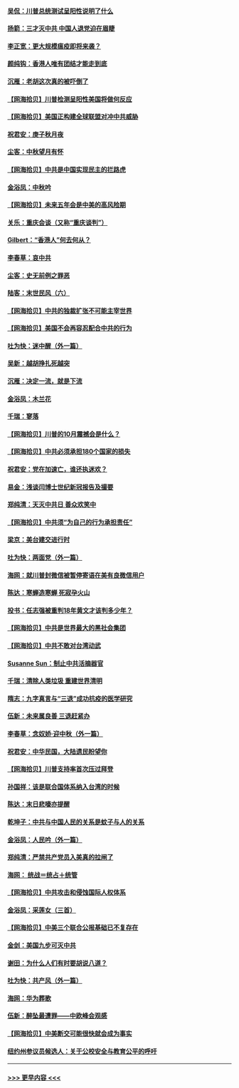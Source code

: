 #### [吴侃：川普总统测试呈阳性说明了什么](../pages/nsc993/n12451869.md?t=10042051) 
#### [扬箭：三才灭中共 中国人退党迫在眉睫](../pages/nsc993/n12451842.md?t=10042051) 
#### [李正宽：更大规模瘟疫即将来袭？](../pages/nsc993/n12451455.md?t=10042051) 
#### [颜纯钩：香港人唯有团结才能走到底](../pages/nsc993/n12450870.md?t=10042051) 
#### [沉雁：老胡这次真的被吓倒了](../pages/nsc993/n12449796.md?t=10042051) 
#### [【网海拾贝】川普检测呈阳性美国将做何反应](../pages/nsc993/n12449042.md?t=10042051) 
#### [【网海拾贝】美国正构建全球联盟对冲中共威胁](../pages/nsc993/n12446580.md?t=10042051) 
#### [祝君安：庚子秋月夜](../pages/nsc993/n12445870.md?t=10042051) 
#### [尘客：中秋望月有怀](../pages/nsc993/n12444632.md?t=10042051) 
#### [【网海拾贝】中共是中国实现民主的拦路虎](../pages/nsc993/n12443573.md?t=10042051) 
#### [金浴凤：中秋吟](../pages/nsc993/n12441773.md?t=10042051) 
#### [【网海拾贝】未来五年会是中美的高风险期](../pages/nsc993/n12440760.md?t=10042051) 
#### [关乐：重庆会谈（又称“重庆谈判”）](../pages/nsc993/n12437525.md?t=10042051) 
#### [Gilbert：“香港人”何去何从？](../pages/nsc993/n12435894.md?t=10042051) 
#### [李春草：哀中共](../pages/nsc993/n12435874.md?t=10042051) 
#### [尘客：史无前例之罪恶](../pages/nsc993/n12435762.md?t=10042051) 
#### [陆客：末世民风（六）](../pages/nsc993/n12435354.md?t=10042051) 
#### [【网海拾贝】中共的独裁扩张不可能主宰世界](../pages/nsc993/n12435151.md?t=10042051) 
#### [【网海拾贝】美国不会再容忍配合中共的行为](../pages/nsc993/n12433808.md?t=10042051) 
#### [吐为快：迷中醒（外一篇）](../pages/nsc993/n12433585.md?t=10042051) 
#### [吴新：越胡挣扎死越突](../pages/nsc993/n12433562.md?t=10042051) 
#### [沉雁：决定一流，就是下流](../pages/nsc993/n12432128.md?t=10042051) 
#### [金浴凤：木兰花](../pages/nsc993/n12432124.md?t=10042051) 
#### [千瑞：寥落](../pages/nsc993/n12432071.md?t=10042051) 
#### [【网海拾贝】川普的10月震撼会是什么？](../pages/nsc993/n12431624.md?t=10042051) 
#### [【网海拾贝】中共必须承担180个国家的损失](../pages/nsc993/n12428893.md?t=10042051) 
#### [祝君安：党在加速亡，谁还执迷欢？](../pages/nsc993/n12428652.md?t=10042051) 
#### [易金：浅谈闫博士世纪新冠报告及撮要](../pages/nsc993/n12426822.md?t=10042051) 
#### [郑纯清：天灭中共日 善众欢笑中](../pages/nsc993/n12426784.md?t=10042051) 
#### [【网海拾贝】中共须“为自己的行为承担责任”](../pages/nsc993/n12426067.md?t=10042051) 
#### [梁京：美台建交进行时](../pages/nsc993/n12424066.md?t=10042051) 
#### [吐为快：两面党（外一篇）](../pages/nsc993/n12424043.md?t=10042051) 
#### [海网：就川普封微信被暂停寄语在美有良微信用户](../pages/nsc993/n12424021.md?t=10042051) 
#### [陈达：寒蝉造寒蝉 死寂孕火山](../pages/nsc993/n12423958.md?t=10042051) 
#### [投书：任志强被重判18年黄文才该判多少年？](../pages/nsc993/n12423672.md?t=10042051) 
#### [【网海拾贝】中共是世界最大的黑社会集团](../pages/nsc993/n12423543.md?t=10042051) 
#### [【网海拾贝】中共不敢对台湾动武](../pages/nsc993/n12421418.md?t=10042051) 
#### [Susanne Sun：制止中共活摘器官](../pages/nsc993/n12419654.md?t=10042051) 
#### [千瑞：清除人类垃圾 重建世界清明](../pages/nsc993/n12419414.md?t=10042051) 
#### [隋志：九字真言与“三退”成功抗疫的医学研究](../pages/nsc993/n12419248.md?t=10042051) 
#### [伍新：未来属良善 三退赶紧办](../pages/nsc993/n12418496.md?t=10042051) 
#### [李春草：念奴娇·迎中秋（外一篇）](../pages/nsc993/n12418465.md?t=10042051) 
#### [祝君安：中华民国，大陆遗民盼望你](../pages/nsc993/n12418089.md?t=10042051) 
#### [【网海拾贝】川普支持率首次压过拜登](../pages/nsc993/n12418050.md?t=10042051) 
#### [孙国祥：该是联合国体系纳入台湾的时候](../pages/nsc993/n12417369.md?t=10042051) 
#### [陈达：末日悲嚎亦提醒](../pages/nsc993/n12416736.md?t=10042051) 
#### [乾坤子：中共与中国人民的关系是蚊子与人的关系](../pages/nsc993/n12416632.md?t=10042051) 
#### [金浴凤：人民吟（外一篇）](../pages/nsc993/n12416567.md?t=10042051) 
#### [郑纯清：严禁共产党员入美真的拉闸了](../pages/nsc993/n12416550.md?t=10042051) 
#### [海网： 统战＝统占＋统管](../pages/nsc993/n12416404.md?t=10042051) 
#### [【网海拾贝】中共攻击和侵蚀国际人权体系](../pages/nsc993/n12416250.md?t=10042051) 
#### [金浴凤：采莲女（三首）](../pages/nsc993/n12415517.md?t=10042051) 
#### [【网海拾贝】中美三个联合公报基础已不复存在](../pages/nsc993/n12415054.md?t=10042051) 
#### [金剑：美国九步可灭中共](../pages/nsc993/n12413183.md?t=10042051) 
#### [谢田：为什么人们有时要胡说八道？](../pages/nsc993/n12411861.md?t=10042051) 
#### [吐为快：共产风（外一篇）](../pages/nsc993/n12411761.md?t=10042051) 
#### [海网：华为葬歌](../pages/nsc993/n12410381.md?t=10042051) 
#### [伍新：醉坠最遭罪——中欧峰会观感](../pages/nsc993/n12410364.md?t=10042051) 
#### [【网海拾贝】中美断交可能很快就会成为事实](../pages/nsc993/n12409495.md?t=10042051) 
#### [纽约州参议员候选人：关于公校安全与教育公平的呼吁](../pages/nsc993/n12409228.md?t=10042051) 

----
#### [ >>> 更早内容 <<< ](../indexes/nsc993-earlier.md)
